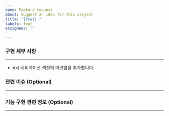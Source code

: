 ```yaml
---
name: Feature request
about: Suggest an idea for this project
title: "[feat] "
labels: feat
assignees: ''

---
```


### 구현 세부 사항
  
  ---
  
- ex) 네비게이션 섹션의 마크업을 추가합니다.
 
 ### 관련 이슈 (Optional)
  
  ---
  
  
 ### 기능 구현 관련 정보 (Optional)
  
  ---
